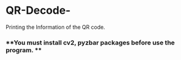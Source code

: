 # QR-Decode-
Printing the Information of the QR code. 

### **You must install cv2, pyzbar packages before use the program. **
